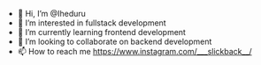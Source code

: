 - 👋 Hi, I’m @Iheduru
- 👀 I’m interested in fullstack development
- 🌱 I’m currently learning frontend development
- 💞️ I’m looking to collaborate on backend development
- 📫 How to reach me https://www.instagram.com/___slickback__/

<!---
Iheduru/Iheduru is a ✨ special ✨ repository because its `README.md` (this file) appears on your GitHub profile.
You can click the Preview link to take a look at your changes.
--->
